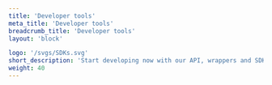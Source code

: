 ```yaml
---
title: 'Developer tools'
meta_title: 'Developer tools'
breadcrumb_title: 'Developer tools'
layout: 'block'

logo: '/svgs/SDKs.svg'
short_description: 'Start developing now with our API, wrappers and SDKs'
weight: 40
---
```


